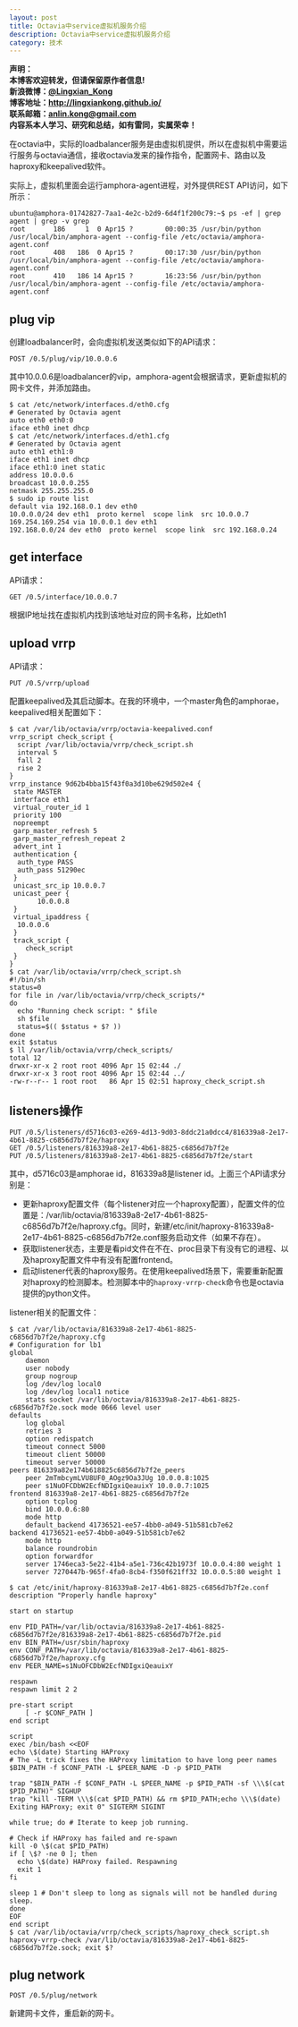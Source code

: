 ```yaml
---
layout: post
title: Octavia中service虚拟机服务介绍
description: Octavia中service虚拟机服务介绍
category: 技术
---
```


**声明：  
本博客欢迎转发，但请保留原作者信息!  
新浪微博：[@Lingxian_Kong](http://weibo.com/lingxiankong)   
博客地址：<http://lingxiankong.github.io/>  
联系邮箱：<anlin.kong@gmail.com>  
内容系本人学习、研究和总结，如有雷同，实属荣幸！**

在octavia中，实际的loadbalancer服务是由虚拟机提供，所以在虚拟机中需要运行服务与octavia通信，接收octavia发来的操作指令，配置网卡、路由以及haproxy和keepalived软件。

实际上，虚拟机里面会运行amphora-agent进程，对外提供REST API访问，如下所示：

    ubuntu@amphora-01742827-7aa1-4e2c-b2d9-6d4f1f200c79:~$ ps -ef | grep agent | grep -v grep
    root       186     1  0 Apr15 ?        00:00:35 /usr/bin/python /usr/local/bin/amphora-agent --config-file /etc/octavia/amphora-agent.conf
    root       408   186  0 Apr15 ?        00:17:30 /usr/bin/python /usr/local/bin/amphora-agent --config-file /etc/octavia/amphora-agent.conf
    root       410   186 14 Apr15 ?        16:23:56 /usr/bin/python /usr/local/bin/amphora-agent --config-file /etc/octavia/amphora-agent.conf

## plug vip
创建loadbalancer时，会向虚拟机发送类似如下的API请求：

    POST /0.5/plug/vip/10.0.0.6

其中10.0.0.6是loadbalancer的vip，amphora-agent会根据请求，更新虚拟机的网卡文件，并添加路由。

    $ cat /etc/network/interfaces.d/eth0.cfg 
    # Generated by Octavia agent
    auto eth0 eth0:0
    iface eth0 inet dhcp
    $ cat /etc/network/interfaces.d/eth1.cfg 
    # Generated by Octavia agent
    auto eth1 eth1:0
    iface eth1 inet dhcp
    iface eth1:0 inet static
    address 10.0.0.6
    broadcast 10.0.0.255
    netmask 255.255.255.0
    $ sudo ip route list
    default via 192.168.0.1 dev eth0 
    10.0.0.0/24 dev eth1  proto kernel  scope link  src 10.0.0.7 
    169.254.169.254 via 10.0.0.1 dev eth1 
    192.168.0.0/24 dev eth0  proto kernel  scope link  src 192.168.0.24

## get interface
API请求：

    GET /0.5/interface/10.0.0.7

根据IP地址找在虚拟机内找到该地址对应的网卡名称，比如eth1

## upload vrrp
API请求：

    PUT /0.5/vrrp/upload

配置keepalived及其启动脚本。在我的环境中，一个master角色的amphorae，keepalived相关配置如下：

    $ cat /var/lib/octavia/vrrp/octavia-keepalived.conf
    vrrp_script check_script {
      script /var/lib/octavia/vrrp/check_script.sh
      interval 5
      fall 2
      rise 2
    }
    vrrp_instance 9d62b4bba15f43f0a3d10be629d502e4 {
     state MASTER
     interface eth1
     virtual_router_id 1
     priority 100
     nopreempt
     garp_master_refresh 5
     garp_master_refresh_repeat 2
     advert_int 1
     authentication {
      auth_type PASS
      auth_pass 51290ec
     }
     unicast_src_ip 10.0.0.7
     unicast_peer {
           10.0.0.8
     }
     virtual_ipaddress {
      10.0.0.6
     }
     track_script {
        check_script
     }
    }
    $ cat /var/lib/octavia/vrrp/check_script.sh         
    #!/bin/sh
    status=0
    for file in /var/lib/octavia/vrrp/check_scripts/*
    do
      echo "Running check script: " $file
      sh $file
      status=$(( $status + $? ))
    done
    exit $status
    $ ll /var/lib/octavia/vrrp/check_scripts/
    total 12
    drwxr-xr-x 2 root root 4096 Apr 15 02:44 ./
    drwxr-xr-x 3 root root 4096 Apr 15 02:44 ../
    -rw-r--r-- 1 root root   86 Apr 15 02:51 haproxy_check_script.sh   

## listeners操作

    PUT /0.5/listeners/d5716c03-e269-4d13-9d03-8ddc21a0dcc4/816339a8-2e17-4b61-8825-c6856d7b7f2e/haproxy
    GET /0.5/listeners/816339a8-2e17-4b61-8825-c6856d7b7f2e
    PUT /0.5/listeners/816339a8-2e17-4b61-8825-c6856d7b7f2e/start

其中，d5716c03是amphorae id，816339a8是listener id。上面三个API请求分别是：

- 更新haproxy配置文件（每个listener对应一个haproxy配置），配置文件的位置是：/var/lib/octavia/816339a8-2e17-4b61-8825-c6856d7b7f2e/haproxy.cfg。同时，新建/etc/init/haproxy-816339a8-2e17-4b61-8825-c6856d7b7f2e.conf服务启动文件（如果不存在）。
- 获取listener状态，主要是看pid文件在不在、proc目录下有没有它的进程、以及haproxy配置文件中有没有配置frontend。
- 启动listener代表的haproxy服务。在使用keepalived场景下，需要重新配置对haproxy的检测脚本。检测脚本中的`haproxy-vrrp-check`命令也是octavia提供的python文件。

listener相关的配置文件：

    $ cat /var/lib/octavia/816339a8-2e17-4b61-8825-c6856d7b7f2e/haproxy.cfg
    # Configuration for lb1
    global
        daemon
        user nobody
        group nogroup
        log /dev/log local0
        log /dev/log local1 notice
        stats socket /var/lib/octavia/816339a8-2e17-4b61-8825-c6856d7b7f2e.sock mode 0666 level user
    defaults
        log global
        retries 3
        option redispatch
        timeout connect 5000
        timeout client 50000
        timeout server 50000
    peers 816339a82e174b618825c6856d7b7f2e_peers
        peer 2mTmbcymLVU8UF0_AOgz9Oa3JUg 10.0.0.8:1025
        peer s1NuOFCDbW2EcfNDIgxiQeauixY 10.0.0.7:1025
    frontend 816339a8-2e17-4b61-8825-c6856d7b7f2e
        option tcplog
        bind 10.0.0.6:80
        mode http
        default_backend 41736521-ee57-4bb0-a049-51b581cb7e62
    backend 41736521-ee57-4bb0-a049-51b581cb7e62
        mode http
        balance roundrobin
        option forwardfor
        server 1746eca3-5e22-41b4-a5e1-736c42b1973f 10.0.0.4:80 weight 1
        server 7270447b-965f-4fa0-8cb4-f350f621ff32 10.0.0.5:80 weight 1

    $ cat /etc/init/haproxy-816339a8-2e17-4b61-8825-c6856d7b7f2e.conf
    description "Properly handle haproxy"

    start on startup

    env PID_PATH=/var/lib/octavia/816339a8-2e17-4b61-8825-c6856d7b7f2e/816339a8-2e17-4b61-8825-c6856d7b7f2e.pid
    env BIN_PATH=/usr/sbin/haproxy
    env CONF_PATH=/var/lib/octavia/816339a8-2e17-4b61-8825-c6856d7b7f2e/haproxy.cfg
    env PEER_NAME=s1NuOFCDbW2EcfNDIgxiQeauixY

    respawn
    respawn limit 2 2

    pre-start script
        [ -r $CONF_PATH ]
    end script

    script
    exec /bin/bash <<EOF
    echo \$(date) Starting HAProxy
    # The -L trick fixes the HAProxy limitation to have long peer names
    $BIN_PATH -f $CONF_PATH -L $PEER_NAME -D -p $PID_PATH

    trap "$BIN_PATH -f $CONF_PATH -L $PEER_NAME -p $PID_PATH -sf \\\$(cat $PID_PATH)" SIGHUP
    trap "kill -TERM \\\$(cat $PID_PATH) && rm $PID_PATH;echo \\\$(date) Exiting HAProxy; exit 0" SIGTERM SIGINT

    while true; do # Iterate to keep job running.

    # Check if HAProxy has failed and re-spawn
    kill -0 \$(cat $PID_PATH)
    if [ \$? -ne 0 ]; then
      echo \$(date) HAProxy failed. Respawning
      exit 1
    fi

    sleep 1 # Don't sleep to long as signals will not be handled during sleep.
    done
    EOF
    end script
    $ cat /var/lib/octavia/vrrp/check_scripts/haproxy_check_script.sh
    haproxy-vrrp-check /var/lib/octavia/816339a8-2e17-4b61-8825-c6856d7b7f2e.sock; exit $?

## plug network

    POST /0.5/plug/network

新建网卡文件，重启新的网卡。

